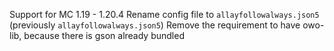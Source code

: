 Support for MC 1.19 - 1.20.4
Rename config file to `allayfollowalways.json5` (previously `allayfollowalways.json5`)
Remove the requirement to have owo-lib, because there is gson already bundled